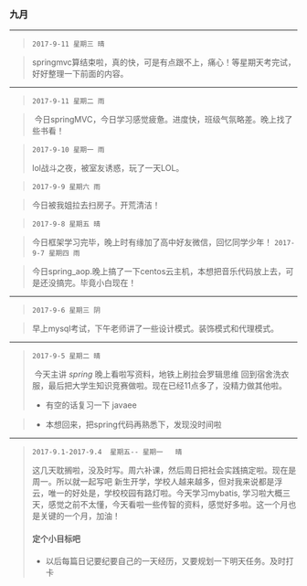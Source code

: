 ### 九月
---
> `2017-9-11 星期三 晴`

>  springmvc算结束啦，真的快，可是有点跟不上，痛心！等星期天考完试，好好整理一下前面的内容。
---
> `2017-9-11 星期二 雨`

>  今日springMVC，今日学习感觉疲惫。进度快，班级气氛略差。晚上找了些书看！


> `2017-9-10 星期一 雨`
> 
> lol战斗之夜，被室友诱惑，玩了一天LOL。


> `2017-9-9 星期六 雨`

> 今日被我姐拉去扫房子。开荒清洁！

> `2017-9-8 星期五 晴`

> 今日框架学习完毕，晚上时有缘加了高中好友微信，回忆同学少年！
> `2017-9-7 星期四 雨`

> 今日spring_aop.晚上搞了一下centos云主机，本想把音乐代码放上去，可是还没搞完。毕竟小白现在！
---
> `2017-9-6 星期三 阴`

> 早上mysql考试，下午老师讲了一些设计模式。装饰模式和代理模式。
---
> `2017-9-5 星期二 晴`
> 
>  今天主讲 _spring_ 晚上看啦写资料，地铁上刷拉会罗辑思维 回到宿舍洗衣服，最后把大学生知识竞赛做啦。现在已经11点多了，没精力做其他啦。
>  * 有空的话复习一下 javaee

>  - 本想回来，把spring代码再熟悉下，发现没时间啦
---

> `2017-9.1-2017-9.4  星期五-- 星期一   晴`
> 
> 这几天耽搁啦，没及时写。周六补课，然后周日把社会实践搞定啦。现在是周一。所以就一起写吧
> 新生开学，学校人越来越多，但对我来说都是浮云，唯一的好处是，学校校园有路灯啦。今天学习mybatis,
> 学习啦大概三天，感觉之前不太懂，今天看啦一些传智的资料，感觉好多啦。这一个月也是关键的一个月，加油！
> #### 定个小目标吧
> - 以后每篇日记要纪要自己的一天经历，又要规划一下明天任务。及时打卡
> 
